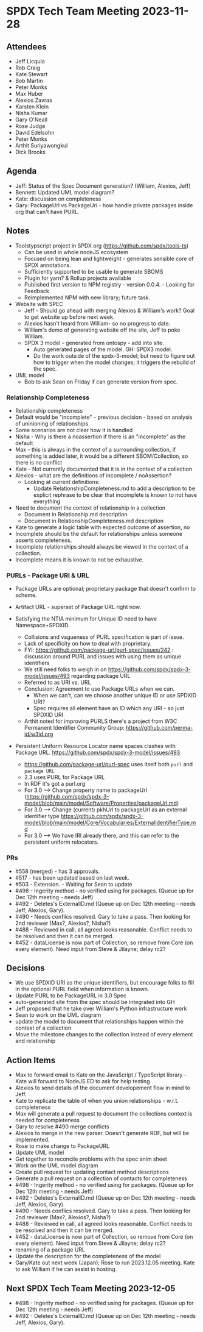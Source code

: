 # SPDX Tech Team Meeting 2023-11-28

## Attendees
* Jeff Licquia
* Rob Craig
* Kate Stewart
* Bob Martin
* Peter Monks
* Max Huber
* Alexios Zavras
* Karsten Klein
* Nisha Kumar
* Gary O'Neall
* Rose Judge
* David Edelsohn
* Peter Monks
* Arthit Suriyawongkul
* Dick Brooks

## Agenda
* Jeff: Status of the Spec Document generation? (William, Alexios, Jeff)
* Bennett: Updated UML model diagram? 
* Kate: discussion on completeness
* Gary: PackageUrl vs PackageUri - how handle private packages inside org that can't have PURL.  

## Notes
* Toolstypscript project in SPDX org (https://github.com/spdx/tools-ts)
   * Can be used in whole nodeJS ecosystem
   * Focused on being lean and lightweight - generates sensible core of SPDX annotations.
   * Sufficiently supported to be usable to generate SBOMS
   * Plugin for yarn? & Rollup projects available 
   * Published first version to NPM registry - version 0.0.4. - Looking for Feedback
   * Reimplemented NPM with new library;  future task.
* Website with SPEC
   * Jeff - Should go ahead with merging Alexios & William's work?   Goal to get website up before next week.
   * Alexios hasn't heard from William- so no progress to date.   
   * William's demo of generating website off the site,  Jeff to poke William.
   * SPDX 3 model - generated from ontospy - add into site.
      * Auto generated pages of the model.    GH: SPDX3 model.
      * Do the work outside of the spdx-3-model; but need to figure out how to trigger when the model changes; it triggers the rebuild of the spec.   
* UML model 
  * Bob to ask Sean on Friday if can generate version from spec.
  
### Relationship Completeness
* Relationship completeness
* Default would be "incomplete" - previous decision - based on analysis of uninioning of relationships
* Some scenarios are not clear how it is handled
* Nisha - Why is there a noassertion if there is an "incomplete" as the default
* Max - this is always in the context of a surrounding collection, if something is added later, it would be a different SBOM/Collection, so there is no conflict
* Kate - Not currently documented that it is in the context of a collection
* Alexios - what are the definitions of incomplete / noAssertion?
  * Looking at current definitions: 
    * Update RelationshipCompleteness.md to add a description to be explicit rephrase to be clear that incomplete is known to not have everything
* Need to document the context of relationship in a collection
  * Document in Relationship.md description
  * Document in RelationshipCompleteness.md description
* Kate to generate a logic table with expected outcome of assertion, no
* Incomplete should be the default for relationships unless someone asserts completeness.
* Incomplete relationships should always be viewed in the context of a collection.
* Incomplete means it is known to not be exhaustive.

### PURLs - Package URI & URL
* Package URLs are optional;  proprietary package that doesn't confirm to scheme. 
* Artifact URL - superset of Package URL  right now.
* Satisfying the NTIA minimum for Unique ID need to have Namespace+SPDXID.
    * Collisions and vagueness of PURL specification is part of issue. 
    * Lack of specificity on how to deal with proprietary.
    * FYI: https://github.com/package-url/purl-spec/issues/242 : discussion around PURL and issues with using them as unique identifiers
    * We still need folks to weigh in on https://github.com/spdx/spdx-3-model/issues/493 regarding package URL
    * Referred to as URI vs. URL
    * Conclusion: Agreement to use Package URLs when we can.   
        * When we can't, can we choose another unique ID or use SPDXID URI?
        * Spec requires all element have an ID which any URI - so just SPDXID URI
    * Arthit noted for improving PURLS there's a project from W3C Permanent Identifier Community Group: https://github.com/perma-id/w3id.org 

* Persistent Uniform Resource Locator name spaces clashes with Package URL. https://github.com/spdx/spdx-3-model/issues/493
  * https://github.com/package-url/purl-spec uses itself both `purl` and `package URL`
  * 2.3 uses PURL for Package URL
  * In RDF it's got a purl.org 
  * For 3.0 --> Change property name to packageUrl (https://github.com/spdx/spdx-3-model/blob/main/model/Software/Properties/packageUrl.md)
  * For 3.0 --> Change (current) pkhUrl to packageUrl as an external identifier type https://github.com/spdx/spdx-3-model/blob/main/model/Core/Vocabularies/ExternalIdentifierType.md
  * For 3.0 --> We have IRI already there, and this can refer to the persistent uniform relocators. 

### PRs
* #558 (merged) - has 3 approvals.
* #517 - has been updated based on last week. 
* #503 - Extension. - Waiting for Sean to update
* #498 - Ingerity method - no verified using for packages.   (Queue up for Dec 12th meeting - needs Jeff)
* #492 - Deletes's ExternalID.md (Queue up on Dec 12th meeting - needs Jeff, Alexios, Gary).
* #490 - Needs conflics resolved.    Gary to take a pass.   Then looking for 2nd reviewer (Max?, Alexios?, Nisha?)
* #488 - Reviewed in call, all agreed looks reasonable.    Conflict needs to be resolved and then it can be merged.
* #452 - dataLicense is now part of Collection, so remove from Core (on every element).    Need input from Steve & Jilayne;  delay rc2?

## Decisions
* We use SPDXID URI as the unique identifiers, but encourage folks to fill in the optional PURL field when information is known. 
* Update PURL to be PackageURL in 3.0 Spec 
* auto-generated site from the spec should be integrated into GH
* Jeff proposed that he take over William's Python infrastructure work
* Sean to work on the UML diagram
* update the model to document that relationships happen within the context of a collection
* Move the milestone changes to the collection instead of every element and relationship

## Action Items
* Max to forward email to Kate on the JavaScript / TypeScript library - Kate will forward to NodeJS ED to ask for help testing
* Alexios to send details of the document developement flow in mind to Jeff.
* Kate to replicate the table of when you union relationships - w.r.t. completeness
* Max will generate a pull request to document the collections context is needed for completeness
* Gary to resolve #490 merge conflicts
* Alexios to merge in the new parser.   Doesn't generate RDF, but will be implemented.
* Rose to make change to PackageURL
* Update UML model
* Get together to reconcile problems with the spec anim sheet
* Work on the UML model diagram
* Create pull request for updating contact method descriptions
* Generate a pull request on a collection of contacts for completeness
* #498 - Ingerity method - no verified using for packages.   (Queue up for Dec 12th meeting - needs Jeff)
* #492 - Deletes's ExternalID.md (Queue up on Dec 12th meeting - needs Jeff, Alexios, Gary).
* #490 - Needs conflics resolved.    Gary to take a pass.   Then looking for 2nd reviewer (Max?, Alexios?, Nisha?)
* #488 - Reviewed in call, all agreed looks reasonable.    Conflict needs to be resolved and then it can be merged.
* #452 - dataLicense is now part of Collection, so remove from Core (on every element).    Need input from Steve & Jilayne;  delay rc2?
* renaming of a package URL
* Update the description for the completeness of the model
* Gary/Kate out next week (Japan); Rose to run 2023.12.05 meeting. Kate to ask William if he can assist in hosting.

## Next SPDX Tech Team Meeting 2023-12-05
  * #498 - Ingerity method - no verified using for packages.   (Queue up for Dec 12th meeting - needs Jeff)
  * #492 - Deletes's ExternalID.md (Queue up on Dec 12th meeting - needs Jeff, Alexios, Gary).
